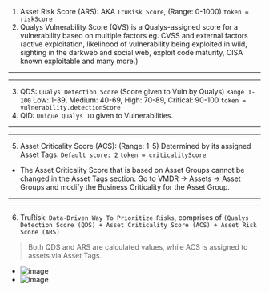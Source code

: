 1. Asset Risk Score (ARS): AKA `TruRisk Score`, (Range: 0-1000) `token = riskScore`
2. Qualys Vulnerability Score (QVS) is a Qualys-assigned score for a vulnerability based on multiple factors eg. CVSS and external factors (active exploitation, likelihood of vulnerability being exploited in wild, sighting in the darkweb and social web, exploit code maturity, CISA known exploitable and many more.)

---
---

3. QDS: `Qualys Detection Score` (Score given to Vuln by Qualys) `Range 1-100` Low: 1-39, Medium: 40-69, High: 70-89, Critical: 90-100 `token = vulnerability.detectionScore`
4. QID: `Unique Qualys ID` given to Vulnerabilities.

---
---

5. Asset Criticality Score (ACS): (Range: 1-5) Determined by its assigned Asset Tags. `Default score: 2` `token = criticalityScore`
- The Asset Criticality Score that is based on Asset Groups cannot be changed in the Asset Tags section. Go to VMDR -> Assets -> Asset Groups and modify the Business Criticality for the Asset Group.

---
---

6. TruRisk: `Data-Driven Way To Prioritize Risks`, comprises of `(Qualys Detection Score (QDS) + Asset Criticality Score (ACS) + Asset Risk Score (ARS)`
> Both QDS and ARS are calculated values, while ACS is assigned to assets via Asset Tags.
- ![image](https://github.com/user-attachments/assets/8ed9a3b5-798b-45a3-a0c8-9bb2890d8d7f)
- ![image](https://github.com/user-attachments/assets/a8b2e1e7-d227-45bc-8d70-93a336a86500)
